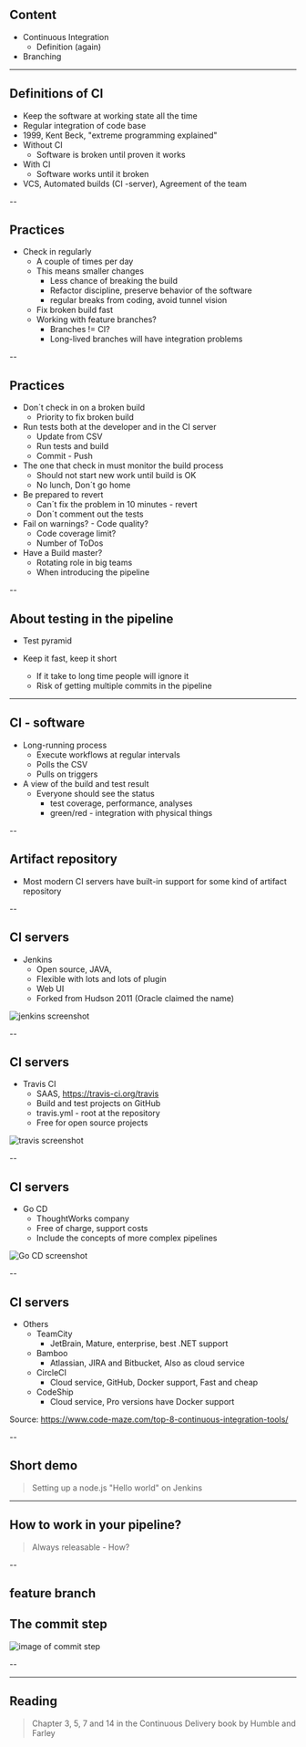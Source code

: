 ## Content

* Continuous Integration
  * Definition (again)
* Branching


---
## Definitions of CI

* Keep the software at working state all the time
* Regular integration of code base
* 1999, Kent Beck, "extreme programming explained"
* Without CI
  * Software is broken until proven it works
* With CI
  * Software works until it broken
* VCS, Automated builds (CI -server), Agreement of the team

--

## Practices

* Check in regularly
  * A couple of times per day
  * This means smaller changes
    * Less chance of breaking the build
    * Refactor discipline, preserve behavior of the software
    * regular breaks from coding, avoid tunnel vision
  * Fix broken build fast
  * Working with feature branches?
    * Branches != CI?
    * Long-lived branches will have integration problems
    

--
## Practices
* Don´t check in on a broken build
  * Priority to fix broken build
* Run tests both at the developer and in the CI server
  * Update from CSV
  * Run tests and build
  * Commit - Push
* The one that check in must monitor the build process
  * Should not start new work until build is OK
  * No lunch, Don´t go home
* Be prepared to revert
  * Can´t fix the problem in 10 minutes - revert
  * Don´t comment out the tests
* Fail on warnings? - Code quality?
  * Code coverage limit?
  * Number of ToDos
* Have a Build master?
  * Rotating role in big teams
  * When introducing the pipeline

--
## About testing in the pipeline
* Test pyramid

* Keep it fast, keep it short
  * If it take to long time people will ignore it
  * Risk of getting multiple commits in the pipeline
  


---
## CI - software
* Long-running process
  * Execute workflows at regular intervals
  * Polls the CSV
  * Pulls on triggers
* A view of the build and test result
  * Everyone should see the status
    * test coverage, performance, analyses
    * green/red - integration with physical things


--
## Artifact repository

* Most modern CI servers have built-in support for some kind of artifact repository

--
## CI servers

* Jenkins
  * Open source, JAVA, 
  * Flexible with lots and lots of plugin 
  * Web UI 
  * Forked from Hudson 2011 (Oracle claimed the name)

![jenkins screenshot](./images/jenkins.png)


--
## CI servers

* Travis CI
  * SAAS, https://travis-ci.org/travis
  * Build and test projects on GitHub
  * travis.yml - root at the repository
  * Free for open source projects
  
![travis screenshot](./images/travis.png)

--
## CI servers

* Go CD
  * ThoughtWorks company
  * Free of charge, support costs
  * Include the concepts of more complex pipelines

![Go CD screenshot](./images/gocd.png)

--
## CI servers

* Others
  * TeamCity
    * JetBrain, Mature, enterprise, best .NET support
  * Bamboo
    * Atlassian, JIRA and Bitbucket, Also as cloud service
  * CircleCI
    * Cloud service, GitHub, Docker support, Fast and cheap
  * CodeShip
    * Cloud service, Pro versions have Docker support

Source: https://www.code-maze.com/top-8-continuous-integration-tools/
<!-- {_style="font-size: 40%"} -->


--
## Short demo

> Setting up a node.js "Hello world" on Jenkins

---
## How to work in your pipeline?

> Always releasable - How?


--
## feature branch


## The commit step

![image of commit step](./image/commit_step.png)
  


--

---
## Reading

> Chapter 3, 5, 7 and 14 in the Continuous Delivery book by Humble and Farley
